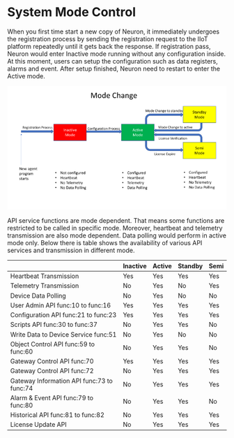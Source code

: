 # System Mode Control

When you first time start a new copy of Neuron, it immediately undergoes
the registration process by sending the registration request to the IIoT
platform repeatedly until it gets back the response. If registration
pass, Neuron would enter Inactive mode running without any configuration
inside. At this moment, users can setup the configuration such as data
registers, alarms and event. After setup finished, Neuron need to
restart to enter the Active mode.

![](./assets/mode-change.png)

API service functions are mode dependent. That means some functions are
restricted to be called in specific mode. Moreover, heartbeat and
telemetry transmission are also mode dependent. Data polling would
perform in active mode only. Below there is table shows the availability
of various API services and transmission in different mode.

|                                            | Inactive | Active | Standby | Semi |
| ------------------------------------------ | -------- | ------ | ------- | ---- |
| Heartbeat Transmission                     | Yes      | Yes    | Yes     | Yes  |
| Telemetry Transmission                     | No       | Yes    | No      | Yes  |
| Device Data Polling                        | No       | Yes    | No      | No   |
| User Admin API func:10 to func:16          | Yes      | Yes    | Yes     | Yes  |
| Configuration API func:21 to func:23       | Yes      | Yes    | Yes     | Yes  |
| Scripts API func:30 to func:37             | No       | Yes    | Yes     | No   |
| Write Data to Device Service func:51       | No       | Yes    | No      | No   |
| Object Control API func:59 to func:60      | No       | Yes    | Yes     | No   |
| Gateway Control API func:70                | Yes      | Yes    | Yes     | Yes  |
| Gateway Control API func:72                | No       | Yes    | Yes     | Yes  |
| Gateway Information API func:73 to func:74 | No       | Yes    | Yes     | Yes  |
| Alarm & Event API func:79 to func:80       | No       | Yes    | Yes     | No   |
| Historical API func:81 to func:82          | No       | Yes    | Yes     | Yes  |
| License Update API                         | No       | Yes    | Yes     | Yes  |

